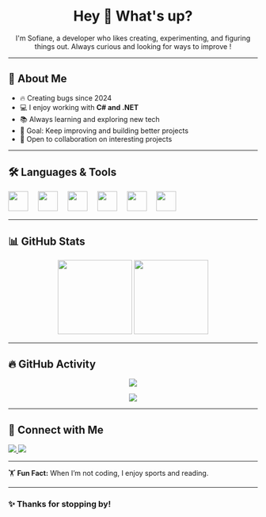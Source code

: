 <h1 align="center">Hey 👋 What's up?</h1>

<p align="center">
  I'm Sofiane, a developer who likes creating, experimenting, and figuring things out.  
  Always curious and looking for ways to improve !
</p>


---

## 🚀 About Me

- 🔥 Creating bugs since 2024  
- 💻 I enjoy working with **C# and .NET**  
- 📚 Always learning and exploring new tech  
- 🎯 Goal: Keep improving and building better projects  
- 🤝 Open to collaboration on interesting projects  

---

## 🛠️ Languages & Tools

<div align="left">
  <img src="https://cdn.jsdelivr.net/gh/devicons/devicon/icons/csharp/csharp-original.svg" height="40" />
  <img width="12" />
  <img src="https://cdn.jsdelivr.net/gh/devicons/devicon/icons/dotnetcore/dotnetcore-original.svg" height="40" />
  <img width="12" />
  <img src="https://cdn.jsdelivr.net/gh/devicons/devicon/icons/javascript/javascript-original.svg" height="40" />
  <img width="12" />
  <img src="https://cdn.jsdelivr.net/gh/devicons/devicon/icons/typescript/typescript-original.svg" height="40" />
  <img width="12" />
  <img src="https://cdn.jsdelivr.net/gh/devicons/devicon/icons/react/react-original.svg" height="40" />
  <img width="12" />
  <img src="https://cdn.jsdelivr.net/gh/devicons/devicon/icons/nextjs/nextjs-original.svg" height="40" />
</div>

---

## 📊 GitHub Stats  

<div align="center">
  <img src="https://github-readme-stats.vercel.app/api?username=Sofiane5900&show_icons=true&theme=vue-dark&hide_border=true" height="150" />
  <img src="https://github-readme-stats.vercel.app/api/top-langs/?username=Sofiane5900&theme=vue-dark&show_icons=true&hide_border=true&layout=compact" height="150" />
</div>

---

## 🔥 GitHub Activity  

<p align="center">
  <img src="https://github-readme-activity-graph.vercel.app/graph?username=Sofiane5900&theme=github-dark" />
</p>

<p align="center">
  <img src="https://github-readme-streak-stats.herokuapp.com/?user=Sofiane5900&theme=vue-dark&hide_border=true" />
</p>

---

## 🔗 Connect with Me  

<p align="left">
  <a href="https://portfolio-sofiane.app" target="_blank">
    <img src="https://img.shields.io/badge/Portfolio-000?style=for-the-badge&logo=vercel&logoColor=white" />
  </a>
  <a href="https://linkedin.com/in/your-profile" target="_blank">
    <img src="https://img.shields.io/badge/LinkedIn-0077B5?style=for-the-badge&logo=linkedin&logoColor=white" />
  </a>
</p>

---

🏋️ **Fun Fact:** When I’m not coding, I enjoy sports and reading.  

---

### ✨ Thanks for stopping by!
